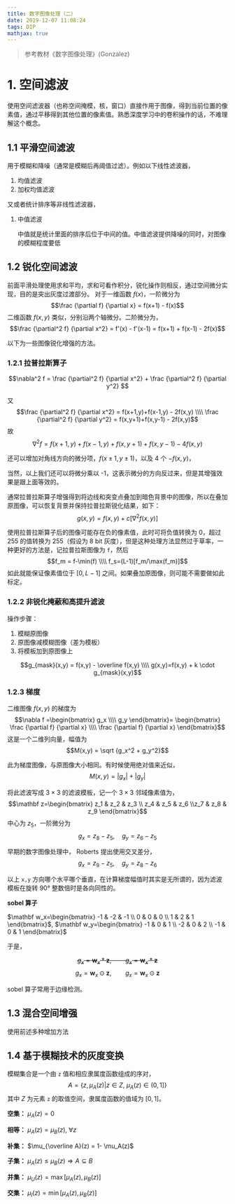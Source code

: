 ```yaml
---
title: 数字图像处理（二）
date: 2019-12-07 11:08:24
tags: DIP
mathjax: true
---
```


> 参考教材《数字图像处理》(Gonzalez)

# 1. 空间滤波
使用空间滤波器（也称空间掩模，核，窗口）直接作用于图像，得到当前位置的像素值，通过平移得到其他位置的像素值。熟悉深度学习中的卷积操作的话，不难理解这个概念。
<!-- more -->
## 1.1 平滑空间滤波
用于模糊和降噪（通常是模糊后再阈值过滤）。例如以下线性滤波器，
1. 均值滤波
2. 加权均值滤波

又或者统计排序等非线性滤波器，
1. 中值滤波
   
   中值就是统计里面的排序后位于中间的值。中值滤波提供降噪的同时，对图像的模糊程度要低

## 1.2 锐化空间滤波
前面平滑处理使用求和平均，求和可看作积分，锐化操作则相反，通过空间微分实现，目的是突出灰度过渡部分。
对于一维函数 $f(x)$，一阶微分为
$$\frac {\partial f} {\partial x} = f(x+1) - f(x)$$
二维函数 $f(x,y)$ 类似，分别沿两个轴微分。二阶微分为，
$$\frac {\partial^2 f} {\partial x^2} = f'(x) - f'(x-1) = f(x+1) + f(x-1) - 2f(x)$$

以下为一些图像锐化增强的方法。
### 1.2.1 拉普拉斯算子
$$\nabla^2 f = \frac {\partial^2 f} {\partial x^2} + \frac {\partial^2 f} {\partial y^2} $$

又
$$\frac {\partial^2 f} {\partial x^2} = f(x+1,y)+f(x-1,y) - 2f(x,y)
\\\\ \frac {\partial^2 f} {\partial y^2} = f(x,y+1)+f(x,y-1) - 2f(x,y)$$
故
$$\nabla^2 f = f(x+1,y)+f(x-1,y)+f(x,y+1)+f(x,y-1)-4f(x,y)$$

还可以增加对角线方向的微分项，$f(x \pm 1,y \pm 1)$，以及 4 个 $-f(x,y)$，

当然，以上我们还可以将微分乘以 -1，这表示微分的方向反过来，但是其增强效果是跟上面等效的。

通常拉普拉斯算子增强得到将边线和突变点叠加到暗色背景中的图像，所以在叠加原图像，可以恢复背景并保持拉普拉斯锐化结果，如下：
$$g(x,y)=f(x,y)+c\left[ \nabla^2 f(x,y) \right]$$

使用拉普拉斯算子后的图像可能存在负的像素值，此时可将负值转换为 0，超过 255 的值转换为 255（假设为 8 bit 灰度），但是这种处理方法显然过于草率，一种更好的方法是，记拉普拉斯图像为 `f`，然后
$$f_m = f-\min(f)
\\\\ f_s=(L-1)[f_m/\max(f_m)]$$
如此就能保证像素值位于 $[0,L-1]$ 之间。如果叠加原图像，则可能不需要做如此标定。


### 1.2.2 非锐化掩蔽和高提升滤波
操作步骤：
1. 模糊原图像
2. 原图像减模糊图像（差为模板）
3. 将模板加到原图像上
   
$$g_{mask}(x,y) = f(x,y) - \overline f(x,y)
\\\\ g(x,y)=f(x,y) + k \cdot g_{mask}(x,y)$$

### 1.2.3 梯度
二维图像 $f(x,y)$ 的梯度为
$$\nabla f =\begin{bmatrix} g_x \\\\ g_y \end{bmatrix}= \begin{bmatrix} \frac {\partial f} {\partial x} \\\\ \frac {\partial f} {\partial x} \end{bmatrix}$$
这是一个二维列向量，幅值为
$$M(x,y) = \sqrt {g_x^2 + g_y^2}$$

此为梯度图像，与原图像大小相同。有时候使用绝对值来近似，
$$M(x,y)=|g_x|+|g_y|$$

将此滤波写成 $3 \times 3$ 的滤波模板，记一个 $3 \times 3$ 邻域像素值为，
$$\mathbf z=\begin{bmatrix} z_1 & z_2 & z_3 \\ z_4 & z_5 & z_6 \\z_7 & z_8 & z_9 \end{bmatrix}$$
中心为 $z_5$，一阶微分为
$$g_x=z_8-z_5, \quad g_y = z_6-z_5$$

早期的数字图像处理中， Roberts 提出使用交叉差分，
$$g_x=z_9- z_5, \quad g_y = z_8-z_6$$

以上 `x,y` 方向哪个水平哪个垂直，在计算梯度幅值时其实是无所谓的，因为滤波模板在旋转 90° 整数倍时是各向同性的。

__sobel 算子__

$\mathbf w_x=\begin{bmatrix} -1 & -2 & -1 \\ 0 & 0 & 0 \\ 1 & 2 & 1 \end{bmatrix}$,  $\mathbf w_y=\begin{bmatrix} -1 & 0 & 1 \\ -2 & 0 & 2 \\ -1 & 0 & 1 \end{bmatrix}$

于是，

~~$$g_x = \mathbf w_x \ast \mathbf z, \qquad g_x = \mathbf w_x \ast \mathbf z$$~~
$$g_x = \mathbf w_x \odot \mathbf z, \qquad g_x = \mathbf w_x \odot \mathbf z$$

sobel 算子常用于边缘检测。

## 1.3 混合空间增强
使用前述多种增加方法

## 1.4 基于模糊技术的灰度变换

模糊集合是一个由 `z` 值和相应隶属度函数组成的序对，
$$A = \{z, \mu_A(z)|z \in Z, \ \mu_A(z) \in (0,1]\}$$
其中 $Z$ 为元素 `z` 的取值空间，隶属度函数的值域为 $[0,1]$。

__空集：__ $\mu_A(z) = 0$

__相等：__ $\mu_A(z) = \mu_B(z), \ \forall z$

__补集：__ $\mu_{\overline A}(z) = 1- \mu_A(z)$

__子集：__ $\mu_A(z) \le \mu_B(z) \Rightarrow A \subseteq B$

__并集：__ $\mu_U(z)=\max [\mu_A(z), \mu_B(z)]$

__交集：__ $\mu_I(z) = \min [\mu_A(z), \mu_B(z)]$

